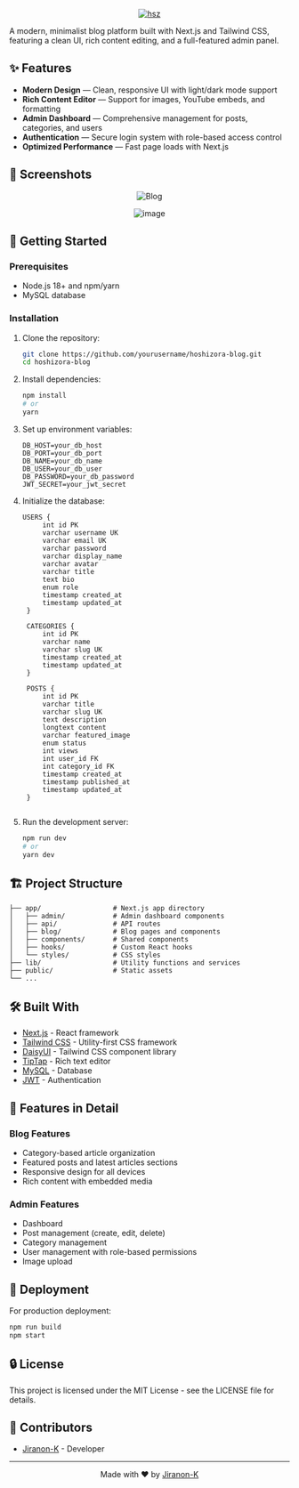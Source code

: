 

  
<div align="center">
  
 [![hsz](https://github.com/user-attachments/assets/2c66377a-1d46-4d8b-83e6-6a57ace25f54)](https://blog.hoshizora.online/)
  
</div>
 

A modern, minimalist blog platform built with Next.js and Tailwind CSS, featuring a clean UI, rich content editing, and a full-featured admin panel.

## ✨ Features

- **Modern Design** — Clean, responsive UI with light/dark mode support
- **Rich Content Editor** — Support for images, YouTube embeds, and formatting
- **Admin Dashboard** — Comprehensive management for posts, categories, and users
- **Authentication** — Secure login system with role-based access control
- **Optimized Performance** — Fast page loads with Next.js
  
## 📸 Screenshots

<div align="center">
  
  ![Blog](https://github.com/user-attachments/assets/2fb32285-6f6e-41da-8d9c-7ab3c4ebccb9)

 ![image](https://github.com/user-attachments/assets/c3d71832-d60c-4c1b-b87e-ff829fc51dc5)

</div>

## 🚀 Getting Started

### Prerequisites

- Node.js 18+ and npm/yarn
- MySQL database

### Installation

1. Clone the repository:
   ```bash
   git clone https://github.com/yourusername/hoshizora-blog.git
   cd hoshizora-blog
   ```

2. Install dependencies:
   ```bash
   npm install
   # or
   yarn
   ```

3. Set up environment variables:
   ```
   DB_HOST=your_db_host
   DB_PORT=your_db_port
   DB_NAME=your_db_name
   DB_USER=your_db_user
   DB_PASSWORD=your_db_password
   JWT_SECRET=your_jwt_secret
   ```

4. Initialize the database:

   
   ```
   USERS {
        int id PK
        varchar username UK
        varchar email UK
        varchar password
        varchar display_name
        varchar avatar
        varchar title
        text bio
        enum role
        timestamp created_at
        timestamp updated_at
    }

    CATEGORIES {
        int id PK
        varchar name
        varchar slug UK
        timestamp created_at
        timestamp updated_at
    }

    POSTS {
        int id PK
        varchar title
        varchar slug UK
        text description
        longtext content
        varchar featured_image
        enum status
        int views
        int user_id FK
        int category_id FK
        timestamp created_at
        timestamp published_at
        timestamp updated_at
    }


   ```

4. Run the development server:
   ```bash
   npm run dev
   # or
   yarn dev
   ```

## 🏗️ Project Structure

```
├── app/                  # Next.js app directory
│   ├── admin/            # Admin dashboard components
│   ├── api/              # API routes
│   ├── blog/             # Blog pages and components
│   ├── components/       # Shared components
│   ├── hooks/            # Custom React hooks
│   └── styles/           # CSS styles
├── lib/                  # Utility functions and services
├── public/               # Static assets
└── ...
```

## 🛠️ Built With

- [Next.js](https://nextjs.org/) - React framework
- [Tailwind CSS](https://tailwindcss.com/) - Utility-first CSS framework
- [DaisyUI](https://daisyui.com/) - Tailwind CSS component library
- [TipTap](https://tiptap.dev/) - Rich text editor
- [MySQL](https://www.mysql.com/) - Database
- [JWT](https://jwt.io/) - Authentication

## 📝 Features in Detail

### Blog Features
- Category-based article organization
- Featured posts and latest articles sections
- Responsive design for all devices
- Rich content with embedded media

### Admin Features
- Dashboard
- Post management (create, edit, delete)
- Category management
- User management with role-based permissions
- Image upload 

## 🔄 Deployment

For production deployment:

```bash
npm run build
npm start
```


## 🔒 License

This project is licensed under the MIT License - see the LICENSE file for details.





## 👥 Contributors

- [Jiranon-K](https://github.com/Jiranon-K) - Developer

---





<p align="center">
  Made with ❤️ by <a href="https://github.com/Jiranon-K">Jiranon-K</a>
</p>

